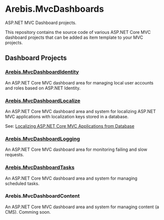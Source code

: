 
# Arebis.MvcDashboards
 ASP.NET MVC Dashboard projects.

This repository contains the source code of various ASP.NET Core MVC dashboard projects that can be added as item template to your MVC projects.

## Dashboard Projects

### [Arebis.MvcDashboardIdentity](https://www.nuget.org/packages/Arebis.MvcDashboardIdentity)
An ASP.NET Core MVC dashboard area for managing local user accounts and roles based on ASP.NET Identity.

### [Arebis.MvcDashboardLocalize](https://www.nuget.org/packages/Arebis.MvcDashboardLocalize)
An ASP.NET Core MVC dashboard area and system for localizing ASP.NET MVC applications with localization keys stored in a database.

See: [Localizing ASP.NET Core MVC Applications from Database](https://www.codeproject.com/Articles/5348357/Localizing-ASP-NET-Core-MVC-Applications-from-Data)

### [Arebis.MvcDashboardLogging](https://www.nuget.org/packages/Arebis.MvcDashboardLogging)
An ASP.NET Core MVC dashboard area for monitoring failing and slow requests.

### [Arebis.MvcDashboardTasks](https://www.nuget.org/packages/Arebis.MvcDashboardTasks)
An ASP.NET Core MVC dashboard area and system for managing scheduled tasks.

### Arebis.MvcDashboardContent
An ASP.NET Core MVC dashboard area and system for managing content (a CMS).
Comming soon.
